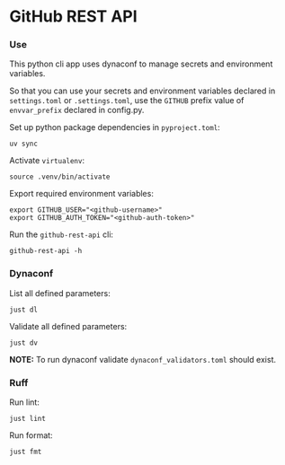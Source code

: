 # GitHub REST API

### Use

This python cli app uses dynaconf to manage secrets and environment variables.

So that you can use your secrets and environment variables declared in `settings.toml` or `.settings.toml`, use the `GITHUB` prefix value of `envvar_prefix` declared in config.py.

Set up python package dependencies in `pyproject.toml`:
```shell
uv sync
```

Activate `virtualenv`:
```shell
source .venv/bin/activate
```

Export required environment variables:
```shell
export GITHUB_USER="<github-username>"
export GITHUB_AUTH_TOKEN="<github-auth-token>"
```

Run the `github-rest-api` cli:
```shell
github-rest-api -h
```

### Dynaconf

List all defined parameters: 
```shell
just dl
```

Validate all defined parameters:
```shell
just dv
```

**NOTE:** To run dynaconf validate `dynaconf_validators.toml` should exist.

### Ruff

Run lint:
```shell
just lint
```

Run format:
```shell
just fmt
```
